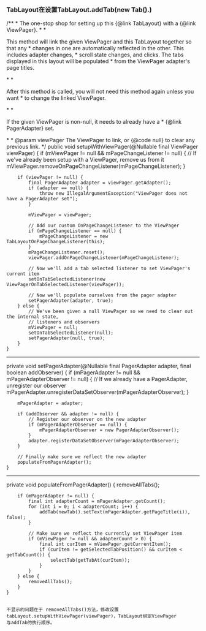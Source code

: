 ### TabLayout在设置TabLayout.addTab(new Tab().)

  /**
     * The one-stop shop for setting up this {@link TabLayout} with a {@link ViewPager}.
     *
     * <p>This method will link the given ViewPager and this TabLayout together so that any
     * changes in one are automatically reflected in the other. This includes adapter changes,
     * scroll state changes, and clicks. The tabs displayed in this layout will be populated
     * from the ViewPager adapter's page titles.</p>
     *
     * <p>After this method is called, you will not need this method again unless you want
     * to change the linked ViewPager.</p>
     *
     * <p>If the given ViewPager is non-null, it needs to already have a
     * {@link PagerAdapter} set.</p>
     *
     * @param viewPager The ViewPager to link, or {@code null} to clear any previous link.
     */
    public void setupWithViewPager(@Nullable final ViewPager viewPager) {
        if (mViewPager != null && mPageChangeListener != null) {
            // If we've already been setup with a ViewPager, remove us from it
            mViewPager.removeOnPageChangeListener(mPageChangeListener);
        }

        if (viewPager != null) {
            final PagerAdapter adapter = viewPager.getAdapter();
            if (adapter == null) {
                throw new IllegalArgumentException("ViewPager does not have a PagerAdapter set");
            }

            mViewPager = viewPager;

            // Add our custom OnPageChangeListener to the ViewPager
            if (mPageChangeListener == null) {
                mPageChangeListener = new TabLayoutOnPageChangeListener(this);
            }
            mPageChangeListener.reset();
            viewPager.addOnPageChangeListener(mPageChangeListener);

            // Now we'll add a tab selected listener to set ViewPager's current item
            setOnTabSelectedListener(new ViewPagerOnTabSelectedListener(viewPager));

            // Now we'll populate ourselves from the pager adapter
            setPagerAdapter(adapter, true);
        } else {
            // We've been given a null ViewPager so we need to clear out the internal state,
            // listeners and observers
            mViewPager = null;
            setOnTabSelectedListener(null);
            setPagerAdapter(null, true);
        }
    }

---

private void setPagerAdapter(@Nullable final PagerAdapter adapter, final boolean addObserver) {
        if (mPagerAdapter != null && mPagerAdapterObserver != null) {
            // If we already have a PagerAdapter, unregister our observer
            mPagerAdapter.unregisterDataSetObserver(mPagerAdapterObserver);
        }

        mPagerAdapter = adapter;

        if (addObserver && adapter != null) {
            // Register our observer on the new adapter
            if (mPagerAdapterObserver == null) {
                mPagerAdapterObserver = new PagerAdapterObserver();
            }
            adapter.registerDataSetObserver(mPagerAdapterObserver);
        }

        // Finally make sure we reflect the new adapter
        populateFromPagerAdapter();
    }
    
---

private void populateFromPagerAdapter() {
        removeAllTabs();

        if (mPagerAdapter != null) {
            final int adapterCount = mPagerAdapter.getCount();
            for (int i = 0; i < adapterCount; i++) {
                addTab(newTab().setText(mPagerAdapter.getPageTitle(i)), false);
            }

            // Make sure we reflect the currently set ViewPager item
            if (mViewPager != null && adapterCount > 0) {
                final int curItem = mViewPager.getCurrentItem();
                if (curItem != getSelectedTabPosition() && curItem < getTabCount()) {
                    selectTab(getTabAt(curItem));
                }
            }
        } else {
            removeAllTabs();
        }
    }
    
    
    不显示的问题在于 removeAllTabs()方法，修改设置tabLayout.setupWithViewPager(viewPager)，TabLayout绑定ViewPager  
    与addTab的执行顺序。
